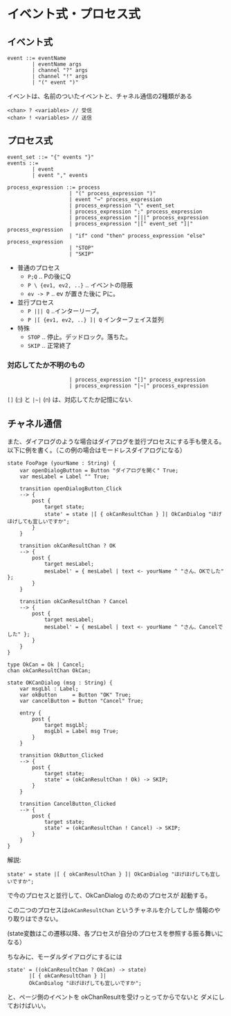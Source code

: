 # イベント式・プロセス式

## イベント式

```ebnf
event ::= eventName
        | eventName args
        | channel "?" args
        | channel "!" args
        | "(" event ")"
```

イベントは、名前のついたイベントと、チャネル通信の2種類がある

```
<chan> ? <variables> // 受信
<chan> ! <variables> // 送信
```


## プロセス式

```ebnf
event_set ::= "{" events "}"
events ::=
        | event
        | event "," events

process_expression ::= process
                    | "(" process_expression ")"
                    | event "→" process_expression
                    | process_expression "\" event_set
                    | process_expression ";" process_expression
                    | process_expression "|||" process_expression
                    | process_expression "|[" event_set "]|" process_expression
                    | "if" cond "then" process_expression "else" process_expression
                    | "STOP"
                    | "SKIP"
```

* 普通のプロセス
    * `P;Q` .. Pの後にQ
    * `P \ {ev1, ev2, ..}` .. イベントの隠蔽
    * `ev -> P` .. ev が置きた後に Pに。
* 並行プロセス
    * `P ||| Q` ..インターリーブ。
    * `P |[ {ev1, ev2, ..} ]| Q` インターフェイス並列
* 特殊
    * `STOP` .. 停止。デッドロック。落ちた。
    * `SKIP` .. 正常終了

### 対応してたか不明のもの

```
                    | process_expression "[]" process_expression
                    | process_expression "|~|" process_expression
```

`[]` (`□`) と `|~|` (`⊓`) は、対応してたか記憶にない.


## チャネル通信

また、ダイアログのような場合はダイアログを並行プロセスにする手も使える。
以下に例を書く。（この例の場合はモードレスダイアログになる）

```
state FooPage (yourName : String) {
    var openDialogButton = Button "ダイアログを開く" True;
    var mesLabel = Label "" True;

    transition openDialogButton_Click
    --> {
        post {
            target state;
            state' = state |[ { okCanResultChan } ]| OkCanDialog "ほげほげしても宜しいですか";
        }
    }

    transition okCanResultChan ? OK
    --> {
        post {
            target mesLabel;
            mesLabel' = { mesLabel | text <- yourName ^ "さん、OKでした" };
        }
    }

    transition okCanResultChan ? Cancel
    --> {
        post {
            target mesLabel;
            mesLabel' = { mesLabel | text <- yourName ^ "さん、Cancelでした" };
        }
    }
}

type OkCan = Ok | Cancel;
chan okCanResultChan OkCan;

state OKCanDialog (msg : String) {
    var msgLbl : Label;
    var okButton     = Button "OK" True;
    var cancelButton = Button "Cancel" True;

    entry {
        post {
            target msgLbl;
            msgLbl = Label msg True;
        }
    }

    transition OkButton_Clicked
    --> {
        post {
            target state;
            state' = (okCanResultChan ! Ok) -> SKIP;
        }
    }

    transition CancelButton_Clicked
    --> {
        post {
            target state;
            state' = (okCanResultChan ! Cancel) -> SKIP;
        }
    }
}
```


解説:

```
state' = state |[ { okCanResultChan } ]| OkCanDialog "ほげほげしても宜しいですか";
```

で今のプロセスと並行して、OkCanDialog のためのプロセスが
起動する。

この二つのプロセスは`okCanResultChan` というチャネルを介してしか
情報のやり取りはできない。

(state変数はこの遷移以降、各プロセスが自分のプロセスを参照する振る舞いになる）

ちなみに、モーダルダイアログにするには

```
state' = ((okCanResultChan ? OkCan) -> state)
       |[ { okCanResultChan } ]|
       OkCanDialog "ほげほげしても宜しいですか";
```

と、ページ側のイベントを okChanResultを受けっとってからでないと
ダメにしておけばいい。
